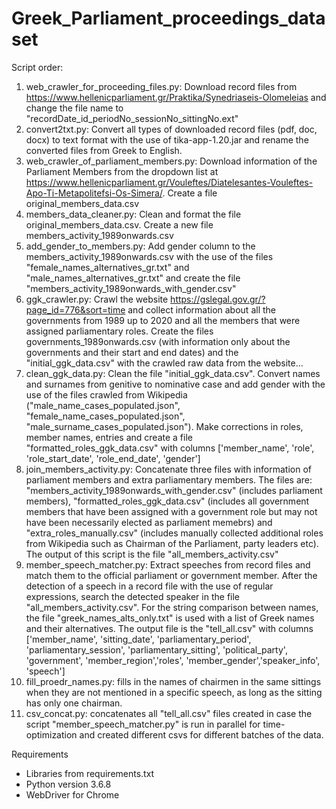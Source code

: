 # Greek_Parliament_proceedings_dataset

Script order:

1. web_crawler_for_proceeding_files.py: Download record files from https://www.hellenicparliament.gr/Praktika/Synedriaseis-Olomeleias and change the file name to "recordDate_id_periodNo_sessionNo_sittingNo.ext" 
2. convert2txt.py: Convert all types of downloaded record files (pdf, doc, docx) to text format with the use of tika-app-1.20.jar and rename the converted files from Greek to English.
3. web_crawler_of_parliament_members.py: Download information of the Parliament Members from the dropdown list at https://www.hellenicparliament.gr/Vouleftes/Diatelesantes-Vouleftes-Apo-Ti-Metapolitefsi-Os-Simera/. Create a file original_members_data.csv
4. members_data_cleaner.py: Clean and format the file original_members_data.csv. Create a new file members_activity_1989onwards.csv
5. add_gender_to_members.py: Add gender column to the members_activity_1989onwards.csv with the use of the files "female_names_alternatives_gr.txt" and "male_names_alternatives_gr.txt" and create the file "members_activity_1989onwards_with_gender.csv"
6. ggk_crawler.py: Crawl the website https://gslegal.gov.gr/?page_id=776&sort=time and collect information about all the governments from 1989 up to 2020 and all the members that were assigned parliamentary roles. Create the files governments_1989onwards.csv (with information only about the governments and their start and end dates) and the "initial_ggk_data.csv" with the crawled raw data from the website...
7. clean_ggk_data.py: Clean the file "initial_ggk_data.csv". Convert names and surnames from genitive to nominative case and add gender with the use of the files crawled from Wikipedia ("male_name_cases_populated.json", "female_name_cases_populated.json", "male_surname_cases_populated.json"). Make corrections in roles, member names, entries and create a file "formatted_roles_ggk_data.csv" with columns ['member_name', 'role', 'role_start_date', 'role_end_date', 'gender']
8. join_members_activity.py: Concatenate three files with information of parliament members and extra parliamentary members. The files are: "members_activity_1989onwards_with_gender.csv" (includes parliament members), "formatted_roles_ggk_data.csv" (includes all government members that have been assigned with a government role but may not have been necessarily elected as parliament memebrs) and "extra_roles_manually.csv" (includes manually collected additional roles from Wikipedia such as Chairman of the Parliament, party leaders etc). The output of this script is the file "all_members_activity.csv"
9. member_speech_matcher.py: Extract speeches from record files and match them to the official parliament or government member. After the detection of a speech in a record file with the use of regular expressions, search the detected speaker in the file "all_members_activity.csv". For the string comparison between names, the file "greek_names_alts_only.txt" is used with a list of Greek names and their alternatives. The output file is the "tell_all.csv" with columns ['member_name', 'sitting_date', 'parliamentary_period', 'parliamentary_session', 'parliamentary_sitting', 'political_party', 'government', 'member_region','roles', 'member_gender','speaker_info', 'speech']
10. fill_proedr_names.py: fills in the names of chairmen in the same sittings when they are not mentioned in a specific speech, as long as the sitting has only one chairman.
11. csv_concat.py: concatenates all "tell_all.csv" files created in case the script "member_speech_matcher.py" is run in parallel for time-optimization and created different csvs for different batches of the data.


Requirements
- Libraries from requirements.txt
- Python version 3.6.8
- WebDriver for Chrome